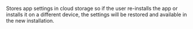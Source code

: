 
Stores app settings in cloud storage so if the user re-installs the app or installs it on a different device, the settings will be restored and available in the new installation.

